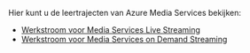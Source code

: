 Hier kunt u de leertrajecten van Azure Media Services bekijken:

* [Werkstroom voor Media Services Live Streaming](https://azure.microsoft.com/documentation/learning-paths/media-services-streaming-live/)
* [Werkstroom voor Media Services on Demand Streaming](https://azure.microsoft.com/documentation/learning-paths/media-services-streaming-on-demand/)
